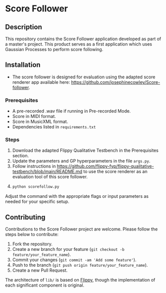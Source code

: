 # Score Follower 

## Description
This repository contains the Score Follower application developed as part of a master's project. This product serves as a first application which uses Gaussian Processes to perform score following. 

## Installation
- The score follower is designed for evaluation using the adapted score renderer app available here: https://github.com/josephinecowley/Score-follower.

### Prerequisites
- A pre-recorded .wav file if running in Pre-recorded Mode.
- Score in MIDI format.
- Score in MusicXML format.
- Dependencies listed in `requirements.txt`

### Steps
1. Download the adapted Flippy Qualitative Testbench in the Prerequisites section.
2. Update the parameters and GP hyperparameters in the file `args.py`.
3. Follow instructions in https://github.com/flippy-fyp/flippy-qualitative-testbench/blob/main/README.md to use the score renderer as an evaluation tool of this score follower.
4. ```bash
   python scorefollow.py

Adjust the command with the appropriate flags or input parameters as needed for your specific setup.

## Contributing
Contributions to the Score Follower project are welcome. Please follow the steps below to contribute:
1. Fork the repository.
2. Create a new branch for your feature (`git checkout -b feature/your_feature_name`).
3. Commit your changes (`git commit -am 'Add some feature'`).
4. Push to the branch (`git push origin feature/your_feature_name`).
5. Create a new Pull Request.

The architecture of `lib/` is based on [Flippy](https://github.com/flippy-fyp/flippy), though the implementation of each significant component is original. 
